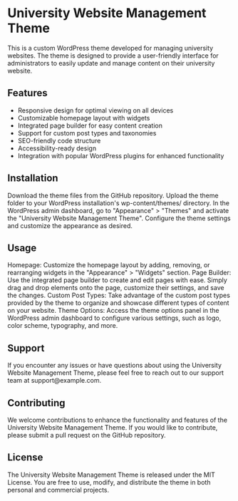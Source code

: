 <!-- @format -->

<!-- @format -->

<h1>University Website Management Theme
</h1>

<p>This is a custom WordPress theme developed for managing university websites. The theme is designed to provide a user-friendly interface for administrators to easily update and manage content on their university website.
</p>

<h2>Features
</h2>
<ul>
<li>Responsive design for optimal viewing on all devices</li>
<li>Customizable homepage layout with widgets</li>
<li>Integrated page builder for easy content creation</li>
<li>Support for custom post types and taxonomies</li>
<li>SEO-friendly code structure</li>
<li>Accessibility-ready design</li>
<li>Integration with popular WordPress plugins for enhanced functionality</li>

</ul>

<h2>Installation</h2>
<p>
Download the theme files from the GitHub repository.
Upload the theme folder to your WordPress installation's wp-content/themes/ directory.
In the WordPress admin dashboard, go to "Appearance" > "Themes" and activate the "University Website Management Theme".
Configure the theme settings and customize the appearance as desired.
</p>

<h2>Usage</h2>
<p>
Homepage: Customize the homepage layout by adding, removing, or rearranging widgets in the "Appearance" > "Widgets" section.
Page Builder: Use the integrated page builder to create and edit pages with ease. Simply drag and drop elements onto the page, customize their settings, and save the changes.
Custom Post Types: Take advantage of the custom post types provided by the theme to organize and showcase different types of content on your website.
Theme Options: Access the theme options panel in the WordPress admin dashboard to configure various settings, such as logo, color scheme, typography, and more.
</p>

<h2>Support</h2>
<p>
If you encounter any issues or have questions about using the University Website Management Theme, please feel free to reach out to our support team at support@example.com.
</p>

<h2>Contributing</h2>
<p>We welcome contributions to enhance the functionality and features of the University Website Management Theme. If you would like to contribute, please submit a pull request on the GitHub repository.</p>

<h2>License</h2>
<p>
The University Website Management Theme is released under the MIT License. You are free to use, modify, and distribute the theme in both personal and commercial projects.
</p>


